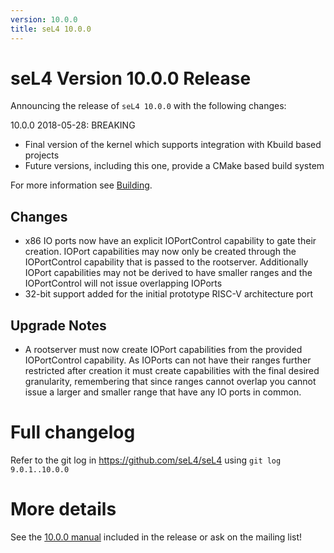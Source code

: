 ```yaml
---
version: 10.0.0
title: seL4 10.0.0
---
```


# seL4 Version 10.0.0 Release
 Announcing the release of `seL4 10.0.0` with the following changes:

10.0.0 2018-05-28: BREAKING

- Final version of the kernel  which supports integration with Kbuild based projects
- Future versions, including this one, provide a CMake based build system

For more information see [Building](/Developing/Building).

## Changes

 * x86 IO ports now have an explicit IOPortControl capability to gate their creation. IOPort capabilities  may now only
   be created through the IOPortControl capability that is passed to the rootserver. Additionally IOPort capabilities
   may not be derived to have smaller ranges and the IOPortControl will not issue overlapping IOPorts
 * 32-bit support added for the initial prototype RISC-V architecture port

## Upgrade Notes

 * A rootserver must now create IOPort capabilities from the provided IOPortControl capability. As IOPorts can not
   have their ranges further restricted after creation it must create capabilities with the final desired granularity,
   remembering that since ranges cannot overlap you cannot issue a larger and smaller range that have any IO ports
   in common.



# Full changelog
 Refer to the git log in
<https://github.com/seL4/seL4> using `git log 9.0.1..10.0.0`

# More details
 See the
[10.0.0 manual](http://sel4.systems/Info/Docs/seL4-manual-10.0.0.pdf) included in the release or ask on the mailing list!